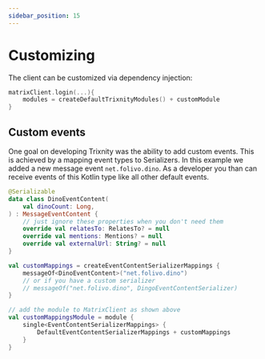```yaml
---
sidebar_position: 15
---
```


# Customizing

The client can be customized via dependency injection:

```kotlin
matrixClient.login(...){
    modules = createDefaultTrixnityModules() + customModule
}
```

## Custom events

One goal on developing Trixnity was the ability to add custom events. This is achieved by a mapping event types to
Serializers. In this example we added a new message event `net.folivo.dino`. As a developer you than can receive events
of this Kotlin type like all other default events.

```kotlin
@Serializable
data class DinoEventContent(
    val dinoCount: Long,
) : MessageEventContent {
    // just ignore these properties when you don't need them
    override val relatesTo: RelatesTo? = null
    override val mentions: Mentions? = null
    override val externalUrl: String? = null
}

val customMappings = createEventContentSerializerMappings {
    messageOf<DinoEventContent>("net.folivo.dino")
    // or if you have a custom serializer
    // messageOf("net.folivo.dino", DingoEventContentSerializer)
}

// add the module to MatrixClient as shown above
val customMappingsModule = module {
    single<EventContentSerializerMappings> {
        DefaultEventContentSerializerMappings + customMappings
    }
}
```